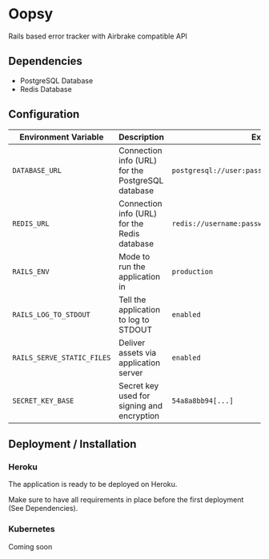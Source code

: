 # Oopsy

Rails based error tracker with Airbrake compatible API

## Dependencies

* PostgreSQL Database
* Redis Database

## Configuration

| Environment Variable       | Description                                       | Example                                           |
| -                          | -                                                 | -                                                 |
| `DATABASE_URL`             | Connection info (URL) for the PostgreSQL database | `postgresql://user:password@server:5432/database` |
| `REDIS_URL`                | Connection info (URL) for the Redis database      | `redis://username:password@server:6379/0`         |
| `RAILS_ENV`                | Mode to run the application in                    | `production`                                      |
| `RAILS_LOG_TO_STDOUT`      | Tell the application to log to STDOUT             | `enabled`                                         |
| `RAILS_SERVE_STATIC_FILES` | Deliver assets via application server             | `enabled`                                         |
| `SECRET_KEY_BASE`          | Secret key used for signing and encryption        | `54a8a8bb94[...]`                                 |

## Deployment / Installation

### Heroku

The application is ready to be deployed on Heroku.

Make sure to have all requirements in place before the first deployment (See Dependencies).

### Kubernetes

Coming soon

